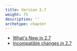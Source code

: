 ```yaml
---
title: Version 2.7
weight: 75
description: ''
archetype: chapter
---
```

- [What's New in 2.7](whats-new-in-2-7.md)
- [Incompatible changes in 2.7](incompatible-changes-in-2-7.md)
